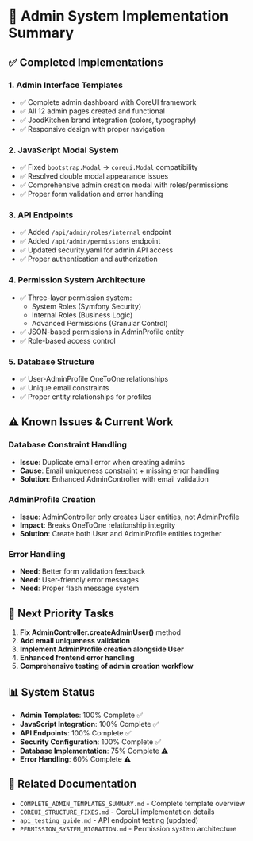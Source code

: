 # 🔧 Admin System Implementation Summary

## ✅ **Completed Implementations**

### **1. Admin Interface Templates** 
- ✅ Complete admin dashboard with CoreUI framework
- ✅ All 12 admin pages created and functional
- ✅ JoodKitchen brand integration (colors, typography)
- ✅ Responsive design with proper navigation

### **2. JavaScript Modal System**
- ✅ Fixed `bootstrap.Modal` → `coreui.Modal` compatibility
- ✅ Resolved double modal appearance issues
- ✅ Comprehensive admin creation modal with roles/permissions
- ✅ Proper form validation and error handling

### **3. API Endpoints**
- ✅ Added `/api/admin/roles/internal` endpoint
- ✅ Added `/api/admin/permissions` endpoint  
- ✅ Updated security.yaml for admin API access
- ✅ Proper authentication and authorization

### **4. Permission System Architecture**
- ✅ Three-layer permission system:
  - System Roles (Symfony Security)
  - Internal Roles (Business Logic)
  - Advanced Permissions (Granular Control)
- ✅ JSON-based permissions in AdminProfile entity
- ✅ Role-based access control

### **5. Database Structure**
- ✅ User-AdminProfile OneToOne relationships
- ✅ Unique email constraints
- ✅ Proper entity relationships for profiles

## ⚠️ **Known Issues & Current Work**

### **Database Constraint Handling**
- **Issue**: Duplicate email error when creating admins
- **Cause**: Email uniqueness constraint + missing error handling
- **Solution**: Enhanced AdminController with email validation

### **AdminProfile Creation**
- **Issue**: AdminController only creates User entities, not AdminProfile
- **Impact**: Breaks OneToOne relationship integrity
- **Solution**: Create both User and AdminProfile entities together

### **Error Handling**
- **Need**: Better form validation feedback
- **Need**: User-friendly error messages
- **Need**: Proper flash message system

## 🚀 **Next Priority Tasks**

1. **Fix AdminController.createAdminUser()** method
2. **Add email uniqueness validation**
3. **Implement AdminProfile creation alongside User**
4. **Enhanced frontend error handling**
5. **Comprehensive testing of admin creation workflow**

## 📊 **System Status**

- **Admin Templates**: 100% Complete ✅
- **JavaScript Integration**: 100% Complete ✅  
- **API Endpoints**: 100% Complete ✅
- **Security Configuration**: 100% Complete ✅
- **Database Implementation**: 75% Complete ⚠️
- **Error Handling**: 60% Complete ⚠️

## 📁 **Related Documentation**

- `COMPLETE_ADMIN_TEMPLATES_SUMMARY.md` - Complete template overview
- `COREUI_STRUCTURE_FIXES.md` - CoreUI implementation details
- `api_testing_guide.md` - API endpoint testing (updated)
- `PERMISSION_SYSTEM_MIGRATION.md` - Permission system architecture